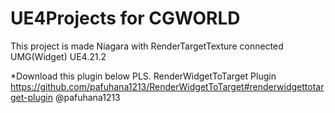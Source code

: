 # UE4Projects for CGWORLD
This project is made Niagara with RenderTargetTexture connected UMG(Widget) 
UE4.21.2



*Download this plugin below PLS.
RenderWidgetToTarget Plugin
https://github.com/pafuhana1213/RenderWidgetToTarget#renderwidgettotarget-plugin
@pafuhana1213
